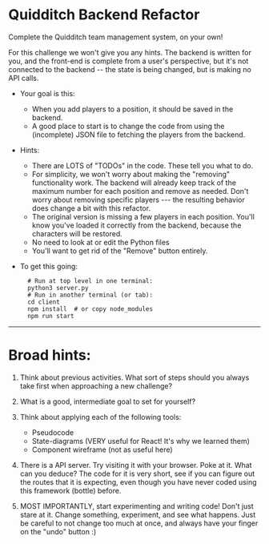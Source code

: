 # Quidditch Backend Refactor

Complete the Quidditch team management system, on your own!

For this challenge we won't give you any hints. The backend is written for you,
and the front-end is complete from a user's perspective, but it's not connected
to the backend -- the state is being changed, but is making no API calls.

- Your goal is this:
    - When you add players to a position, it should be saved in the backend.
    - A good place to start is to change the code from using the (incomplete)
      JSON file to fetching the players from the backend.

- Hints:

    - There are LOTS of "TODOs" in the code. These tell you what to do.
    - For simplicity, we won't worry about making the "removing" functionality
      work. The backend will already keep track of the maximum number for each
      position and remove as needed. Don't worry about removing specific
      players --- the resulting behavior does change a bit with this refactor.
    - The original version is missing a few players in each position. You'll
      know you've loaded it correctly from the backend, because the characters
      will be restored.
    - No need to look at or edit the Python files
    - You'll want to get rid of the "Remove" button entirely.


- To get this going:


        # Run at top level in one terminal:
        python3 server.py
        # Run in another terminal (or tab):
        cd client
        npm install  # or copy node_modules
        npm run start



----------------------------------------------------


# Broad hints:

1. Think about previous activities. What sort of steps should you always take
first when approaching a new challenge?

2. What is a good, intermediate goal to set for yourself?

3. Think about applying each of the following tools:
    - Pseudocode
    - State-diagrams (VERY useful for React! It's why we learned them)
    - Component wireframe (not as useful here)

4. There is a API server. Try visiting it with your browser. Poke at it. What
can you deduce? The code for it is very short, see if you can figure out the
routes that it is expecting, even though you have never coded using this
framework (bottle) before.

5. MOST IMPORTANTLY, start experimenting and writing code! Don't just stare at
it. Change something, experiment, and see what happens. Just be careful to not
change too much at once, and always have your finger on the "undo" button :)

